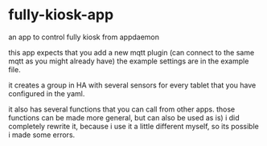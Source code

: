 # fully-kiosk-app
an app to control fully kiosk from appdaemon

this app expects that you add a new mqtt plugin (can connect to the same mqtt as you might already have)
the example settings are in the example file.

it creates a group in HA with several sensors for every tablet that you have configured in the yaml.

it also has several functions that you can call from other apps. those functions can be made more general, but can also be used as is)
i did completely rewrite it, because i use it a little different myself, so its possible i made some errors.
